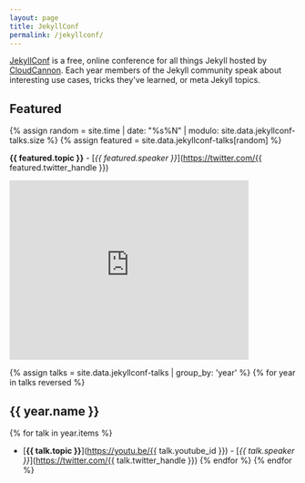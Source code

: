 ```yaml
---
layout: page
title: JekyllConf
permalink: /jekyllconf/
---
```


[JekyllConf](https://jekyllconf.com) is a free, online conference for all things Jekyll hosted by [CloudCannon](https://cloudcannon.com). Each year members of the Jekyll community speak about interesting use cases, tricks they've learned, or meta Jekyll topics.

## Featured

{% assign random = site.time | date: "%s%N" | modulo: site.data.jekyllconf-talks.size %}
{% assign featured = site.data.jekyllconf-talks[random] %}

**{{ featured.topic }}** - [*{{ featured.speaker }}*](https://twitter.com/{{ featured.twitter_handle }})
<div class="videoWrapper">
    <iframe width="420" height="315" src="https://www.youtube.com/embed/{{ featured.youtube_id }}" frameborder="0" allowfullscreen></iframe>
</div>

{% assign talks = site.data.jekyllconf-talks | group_by: 'year' %}
{% for year in talks reversed %}
## {{ year.name }}
{% for talk in year.items %}
 * [**{{ talk.topic }}**](https://youtu.be/{{ talk.youtube_id }}) - [*{{ talk.speaker }}*](https://twitter.com/{{ talk.twitter_handle }})
{% endfor %}
{% endfor %}
